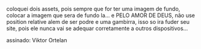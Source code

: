 coloquei dois assets, pois sempre que for ter uma imagem de fundo, colocar a imagem que sera de fundo la... e PELO AMOR DE DEUS, não use position relative
alem de ser podre e uma gambirra, isso so ira fuder seu site, pois ele nunca vai se adequar corretamente a outros dispositivos...









assinado: Viktor Ortelan